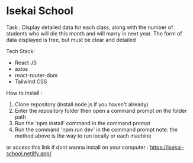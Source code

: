 # Isekai School

Task : Display detailed data for each class, along with the number of students who will die this month and will marry in next year. The form of data displayed is free, but must be clear and detailed

Tech Stack:
- React JS
- axios
- react-router-dom
- Tailwind CSS

How to Install :
1. Clone repository
   (install node js if you haven't already)
2. Enter the repository folder then open a command prompt on the folder path
3. Run the 'npm install' command in the command prompt
4. Run the command 'npm run dev' in the command prompt
   note: the method above is the way to run locally or each machine

or access this link if dont wanna install on your computer : 
https://isekai-school.netlify.app/


